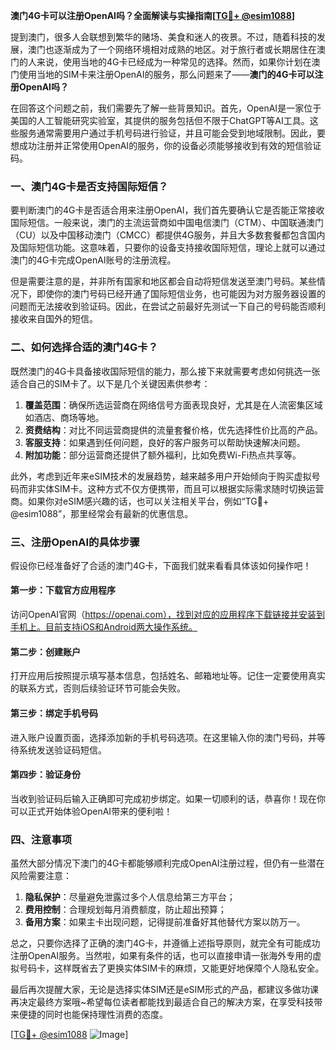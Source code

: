 **澳门4G卡可以注册OpenAI吗？全面解读与实操指南[[TG💪+ @esim1088](https://t.me/s/esim1088)]**

提到澳门，很多人会联想到繁华的赌场、美食和迷人的夜景。不过，随着科技的发展，澳门也逐渐成为了一个网络环境相对成熟的地区。对于旅行者或长期居住在澳门的人来说，使用当地的4G卡已经成为一种常见的选择。然而，如果你计划在澳门使用当地的SIM卡来注册OpenAI的服务，那么问题来了——**澳门的4G卡可以注册OpenAI吗？**

在回答这个问题之前，我们需要先了解一些背景知识。首先，OpenAI是一家位于美国的人工智能研究实验室，其提供的服务包括但不限于ChatGPT等AI工具。这些服务通常需要用户通过手机号码进行验证，并且可能会受到地域限制。因此，要想成功注册并正常使用OpenAI的服务，你的设备必须能够接收到有效的短信验证码。

### 一、澳门4G卡是否支持国际短信？

要判断澳门的4G卡是否适合用来注册OpenAI，我们首先要确认它是否能正常接收国际短信。一般来说，澳门的主流运营商如中国电信澳门（CTM）、中国联通澳门（CU）以及中国移动澳门（CMCC）都提供4G服务，并且大多数套餐都包含国内及国际短信功能。这意味着，只要你的设备支持接收国际短信，理论上就可以通过澳门的4G卡完成OpenAI账号的注册流程。

但是需要注意的是，并非所有国家和地区都会自动将短信发送至澳门号码。某些情况下，即使你的澳门号码已经开通了国际短信业务，也可能因为对方服务器设置的问题而无法接收到验证码。因此，在尝试之前最好先测试一下自己的号码能否顺利接收来自国外的短信。

### 二、如何选择合适的澳门4G卡？

既然澳门的4G卡具备接收国际短信的能力，那么接下来就需要考虑如何挑选一张适合自己的SIM卡了。以下是几个关键因素供参考：

1. **覆盖范围**：确保所选运营商在网络信号方面表现良好，尤其是在人流密集区域如酒店、商场等地。
2. **资费结构**：对比不同运营商提供的流量套餐价格，优先选择性价比高的产品。
3. **客服支持**：如果遇到任何问题，良好的客户服务可以帮助快速解决问题。
4. **附加功能**：部分运营商还提供了额外福利，比如免费Wi-Fi热点共享等。

此外，考虑到近年来eSIM技术的发展趋势，越来越多用户开始倾向于购买虚拟号码而非实体SIM卡。这种方式不仅方便携带，而且可以根据实际需求随时切换运营商。如果你对eSIM感兴趣的话，也可以关注相关平台，例如“TG💪+ @esim1088”，那里经常会有最新的优惠信息。

### 三、注册OpenAI的具体步骤

假设你已经准备好了合适的澳门4G卡，下面我们就来看看具体该如何操作吧！

#### 第一步：下载官方应用程序
访问OpenAI官网（https://openai.com），找到对应的应用程序下载链接并安装到手机上。目前支持iOS和Android两大操作系统。

#### 第二步：创建账户
打开应用后按照提示填写基本信息，包括姓名、邮箱地址等。记住一定要使用真实的联系方式，否则后续验证环节可能会失败。

#### 第三步：绑定手机号码
进入账户设置页面，选择添加新的手机号码选项。在这里输入你的澳门号码，并等待系统发送验证码短信。

#### 第四步：验证身份
当收到验证码后输入正确即可完成初步绑定。如果一切顺利的话，恭喜你！现在你可以正式开始体验OpenAI带来的便利啦！

### 四、注意事项

虽然大部分情况下澳门的4G卡都能够顺利完成OpenAI注册过程，但仍有一些潜在风险需要注意：

1. **隐私保护**：尽量避免泄露过多个人信息给第三方平台；
2. **费用控制**：合理规划每月消费额度，防止超出预算；
3. **备用方案**：如果主卡出现问题，记得提前准备好其他替代方案以防万一。

总之，只要你选择了正确的澳门4G卡，并遵循上述指导原则，就完全有可能成功注册OpenAI服务。当然啦，如果有条件的话，也可以直接申请一张海外专用的虚拟号码卡，这样既省去了更换实体SIM卡的麻烦，又能更好地保障个人隐私安全。

最后再次提醒大家，无论是选择实体SIM还是eSIM形式的产品，都建议多做功课再决定最终方案哦~希望每位读者都能找到最适合自己的解决方案，在享受科技带来便捷的同时也能保持理性消费的态度。

[[TG💪+ @esim1088](https://t.me/s/esim1088) ![Image](https://i.postimg.cc/4NQfJmqS/Snipaste-2025-05-13-00-14-12.png)]
